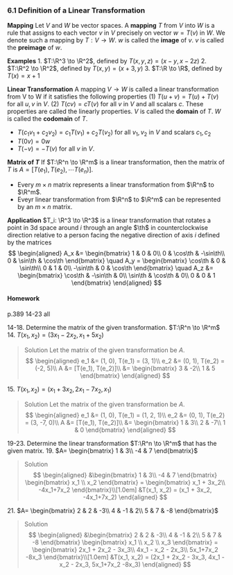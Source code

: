 ### 6.1 Definition of a Linear Transformation

**Mapping**
Let $V$ and $W$ be vector spaces. A **mapping** $T$ from $V$ into $W$ is a rule that assigns to each vector $v$ in $V$ precisely on vector $w=T(v)$ in $W$. We denote such a mapping by $T:V \to W$.
$w$ is called the **image** of $v$.
$v$ is called the **preimage** of $w$.

**Examples**
1\. $T:\R^3 \to \R^2$, defined by $T(x, y, z) = (x-y, x-2z)$
2\. $T:\R^2 \to \R^2$, defined by $T(x, y) = (x+3, y)$
3\. $T:\R \to \R$, defined by $T(x) = x+1$

**Linear Transformation**
A mapping $V \to W$ is called a linear transformation from V to W if it satisfies the following properties
(1) $T(u+v) = T(u) + T(v)$ for all $u, v$ in $V$.
(2) $T(cv) = cT(v)$ for all $v$ in $V$ and all scalars $c$.
These properties are called the linearly properties.
$V$ is called the **domain** of $T$.
$W$ is called the **codomain** of $T$.
+  $T(c_1v_1 + c_2v_2) = c_1T(v_1) + c_2T(v_2)$ for all $v_1, v_2$ in $V$ and scalars $c_1, c_2$
+  $T(0v) = 0w$
+  $T(-v) = -T(v)$ for all $v$ in $V$.

**Matrix of $T$**
If $T:\R^n \to \R^m$ is a linear transformation, then the matrix of $T$ is $A = [T(e_1), T(e_2), \cdots T(e_n)]$.
+ Every $m\times n$ matrix represents a linear transformation from $\R^n$ to $\R^m$.
+ Eveyr linear transformation from $\R^n$ to $\R^m$ can be represented by an $m\times n$ matrix.

**Application**
$T_i: \R^3 \to \R^3$ is a linear transformation that rotates a point in 3d space around $i$ through an angle $\th$ in counterclockwise direction relative to a person facing the negative direction of axis $i$ defined by the matrices
$$
\begin{aligned}
A_x &= \begin{bmatrix}
1 & 0 & 0\\
0 & \cos\th & -\sin\th\\
0 & \sin\th & \cos\th
\end{bmatrix} \quad
A_y = \begin{bmatrix}
\cos\th & 0 & \sin\th\\
0 & 1 & 0\\
-\sin\th & 0 & \cos\th
\end{bmatrix} \quad
A_z &= \begin{bmatrix}
\cos\th & -\sin\th & 0\\
\sin\th & \cos\th & 0\\
0 & 0 & 1
\end{bmatrix}
\end{aligned}
$$

#### Homework
p.389 14-23 all

14-18\. Determine the matrix of the given transformation. $T:\R^n \to \R^m$
14\. $T(x_1, x_2) = (3x_1-2x_2, x_1 + 5x_2)$
>Solution
Let the matrix of the given transformation be $A$.
$$
\begin{aligned}
e_1 &= (1, 0), T(e_1) = (3, 1)\\
e_2 &= (0, 1), T(e_2) = (-2, 5)\\
A &= [T(e_1), T(e_2)]\\
&= \begin{bmatrix}
3 & -2\\
1 & 5
\end{bmatrix}
\end{aligned}
$$

15\. $T(x_1, x_2) = (x_1+3x_2, 2x_1 - 7x_2, x_1)$
>Solution
Let the matrix of the given transformation be $A$.
$$
\begin{aligned}
e_1 &= (1, 0), T(e_1) = (1, 2, 1)\\
e_2 &= (0, 1), T(e_2) = (3, -7, 0)\\
A &= [T(e_1), T(e_2)]\\
&= \begin{bmatrix}
1 & 3\\
2 & -7\\
1 & 0
\end{bmatrix}
\end{aligned}
$$

19-23\. Determine the linear transformation  $T:\R^n \to \R^m$ that has the given matrix.
19\. $A= \begin{bmatrix}
1 & 3\\
-4 & 7
\end{bmatrix}$
>Solution
$$
\begin{aligned}
&\begin{bmatrix}
1 & 3\\
-4 & 7
\end{bmatrix}
\begin{bmatrix}
x_1 \\
x_2
\end{bmatrix} =
\begin{bmatrix}
x_1 + 3x_2\\
-4x_1+7x_2
\end{bmatrix}\\[1.0em]
&T(x_1, x_2) = (x_1 + 3x_2, -4x_1+7x_2)
\end{aligned}
$$

21\. $A= \begin{bmatrix}
2 & 2 & -3\\
4 & -1 & 2\\
5 & 7 & -8
\end{bmatrix}$
>Solution
$$
\begin{aligned}
&\begin{bmatrix}
2 & 2 & -3\\
4 & -1 & 2\\
5 & 7 & -8
\end{bmatrix}
\begin{bmatrix}
x_1 \\
x_2 \\
x_3
\end{bmatrix} =
\begin{bmatrix}
2x_1 + 2x_2 - 3x_3\\
4x_1 - x_2 - 2x_3\\
5x_1+7x_2 -8x_3
\end{bmatrix}\\[1.0em]
&T(x_1, x_2) = (2x_1 + 2x_2 - 3x_3, 4x_1 - x_2 - 2x_3, 5x_1+7x_2 -8x_3)
\end{aligned}
$$
